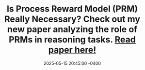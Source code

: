 ---
title: >-
  Is Process Reward Model (PRM) Really Necessary? Check out my new paper analyzing the role of PRMs in reasoning tasks.
  <a href="https://www.alphaxiv.org/abs/2505.11227" target="_blank">Read paper here!<i class="fas fa-angle-double-right"></i></a>
date: 2025-05-15 20:45:00 -0400
---